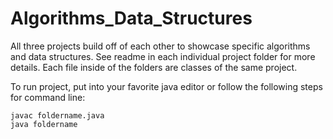 # Algorithms_Data_Structures

All three projects build off of each other to showcase specific algorithms and data structures. See readme in each individual project folder for more details. Each file inside of the folders are classes of the same project. 

To run project, put into your favorite java editor or follow the following steps for command line:

    javac foldername.java
    java foldername
